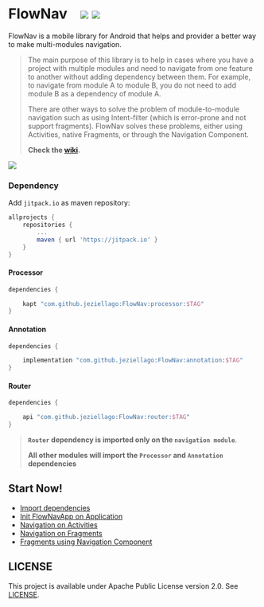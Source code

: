 # FlowNav &nbsp;&nbsp; [![](https://androidweekly.net/issues/issue-397/badge)](https://androidweekly.net/issues/issue-397) ![](https://github.com/jeziellago/FlowNav/workflows/DEPLOY/badge.svg?branch=master)

FlowNav is a mobile library for Android that helps and provider a better way to make multi-modules navigation.

>The main purpose of this library is to help in cases where you have a project with multiple modules and need to navigate from one feature to another without adding dependency between them. For example, to navigate from module A to module B, you do not need to add module B as a dependency of module A.
>
>There are other ways to solve the problem of module-to-module navigation such as using Intent-filter (which is error-prone and not support fragments). FlowNav solves these problems, either using Activities, native Fragments, or through the Navigation Component.
>
>**Check the [wiki](https://github.com/jeziellago/FlowNav/wiki).**

![](https://github.com/jeziellago/FlowNav/blob/master/sample/flownav.png)

### Dependency
Add `jitpack.io` as maven repository:
```groovy
allprojects {  
    repositories {  
        ...  
        maven { url 'https://jitpack.io' }  
    }  
}  
```

#### Processor

```groovy
dependencies {

    kapt "com.github.jeziellago:FlowNav:processor:$TAG"
}
```

#### Annotation

```groovy
dependencies {

    implementation "com.github.jeziellago:FlowNav:annotation:$TAG"
}
```

#### Router

```groovy
dependencies {

    api "com.github.jeziellago:FlowNav:router:$TAG"
}
```

>**`Router` dependency is imported only on the `navigation module`**.
>
>**All other modules will import the `Processor` and `Annotation` dependencies**

## Start Now!
* [Import dependencies](https://github.com/jeziellago/FlowNav/wiki/Setup-Dependencies)
* [Init FlowNavApp on Application](https://github.com/jeziellago/FlowNav/wiki/Start-FlowNav)
* [Navigation on Activities](https://github.com/jeziellago/FlowNav/wiki/Navigation-on-Activities)
* [Navigation on Fragments](https://github.com/jeziellago/FlowNav/wiki/Navigation-on-Fragments)
* [Fragments using Navigation Component](https://github.com/jeziellago/FlowNav/wiki/Fragments-using-Navigation-Component)


## LICENSE

This project is available under Apache Public License version 2.0. See [LICENSE](LICENSE.md).
